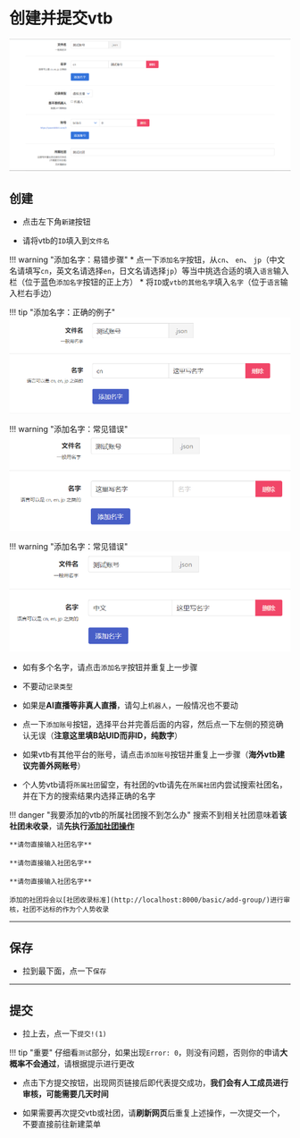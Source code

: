 # 创建并提交vtb

![image](../assets/create-vtb.png)

## 创建

* 点击左下角`新建`按钮

* 请将vtb的`ID`填入到`文件名`

!!! warning "添加名字：易错步骤"
    * 点一下`添加名字`按钮，从`cn`、 `en`、 `jp`（中文名请填写`cn`，英文名请选择`en`，日文名请选择`jp`）等当中挑选合适的填入`语言`输入栏（位于蓝色`添加名字`按钮的正上方）
    * 将`ID`或`vtb的其他名字`填入`名字`（位于`语言`输入栏右手边）

!!! tip "添加名字：正确的例子"
    ![image](../assets/create-vtb-name-correct.PNG)

!!! warning "添加名字：常见错误"
    ![image](../assets/create-vtb-name-wrong1.PNG)

!!! warning "添加名字：常见错误"
    ![image](../assets/create-vtb-name-wrong2.PNG)

* 如有多个名字，请点击`添加名字`按钮并重复上一步骤

* 不要动`记录类型`

* 如果是**AI直播等非真人直播**，请勾上`机器人`，一般情况也不要动

* 点一下`添加账号`按钮，选择平台并完善后面的内容，然后点一下左侧的预览确认无误（**注意这里填B站UID而非ID，纯数字**）

* 如果vtb有其他平台的账号，请点击`添加账号`按钮并重复上一步骤（**海外vtb建议完善外网账号**）

* 个人势vtb请将`所属社团`留空，有社团的vtb请先在`所属社团`内尝试搜索社团名，并在下方的搜索结果内选择正确的名字

!!! danger "我要添加的vtb的所属社团搜不到怎么办"
    搜索不到相关社团意味着**该社团未收录**，请**先执行[添加社团操作](http://localhost:8000/wiki/create-group)**

    **请勿直接输入社团名字**

    **请勿直接输入社团名字**

    **请勿直接输入社团名字**

    添加的社团将会以[社团收录标准](http://localhost:8000/basic/add-group/)进行审核，社团不达标的作为个人势收录

---

## 保存

* 拉到最下面，点一下`保存`

---

## 提交

* 拉上去，点一下`提交!(1)`

!!! tip "重要"
    仔细看`测试`部分，如果出现`Error: 0`，则没有问题，否则你的申请**大概率不会通过**，请根据提示进行更改

* 点击下方提交按钮，出现网页链接后即代表提交成功，**我们会有人工成员进行审核，可能需要几天时间**

* 如果需要再次提交vtb或社团，请**刷新网页**后重复上述操作，一次提交一个，不要直接前往新建菜单